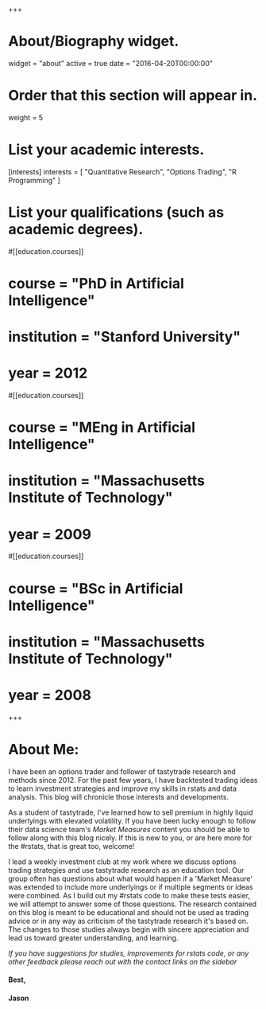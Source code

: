 +++
# About/Biography widget.
widget = "about"
active = true
date = "2016-04-20T00:00:00"

# Order that this section will appear in.
weight = 5

# List your academic interests.
[interests]
  interests = [
    "Quantitative Research",
    "Options Trading",
    "R Programming"
  ]

# List your qualifications (such as academic degrees).
#[[education.courses]]
#  course = "PhD in Artificial Intelligence"
#  institution = "Stanford University"
#  year = 2012

#[[education.courses]]
#  course = "MEng in Artificial Intelligence"
#  institution = "Massachusetts Institute of Technology"
#  year = 2009

#[[education.courses]]
#  course = "BSc in Artificial Intelligence"
#  institution = "Massachusetts Institute of Technology"
#  year = 2008
 
+++

# About Me:

I have been an options trader and follower of tastytrade research and methods since 2012. For the past few years, I have backtested trading ideas to learn investment strategies and improve my skills in rstats and data analysis. This blog will chronicle those interests and developments. 

As a student of tastytrade, I've learned how to sell premium in highly liquid underlyings with elevated volatility. If you have been lucky enough to follow their data science team's *Market Measures* content you should be able to follow along with this blog nicely. If this is new to you, or are here more for the #rstats, that is great too, welcome! 

I lead a weekly investment club at my work where we discuss options trading strategies and use tastytrade research as an education tool. Our group often has questions about what would happen if a 'Market Measure' was extended to include more underlyings or if multiple segments or ideas were combined. As I build out my #rstats code to make these tests easier, we will attempt to answer some of those questions. The research contained on this blog is meant to be educational and should not be used as trading advice or in any way as criticism of the tastytrade research it's based on. The changes to those studies always begin with sincere appreciation and lead us toward greater understanding, and learning.

*If you have suggestions for studies, improvements for rstats code, or any other feedback please reach out with the contact links on the sidebar*

#### Best,
#### Jason
